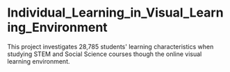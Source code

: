# Individual_Learning_in_Visual_Learning_Environment
This project investigates 28,785 students' learning characteristics when studying STEM and Social Science courses though the online visual learning environment.
